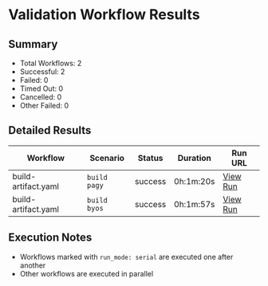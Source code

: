 # Validation Workflow Results

## Summary
- Total Workflows: 2
- Successful: 2
- Failed: 0
- Timed Out: 0
- Cancelled: 0
- Other Failed: 0

## Detailed Results

| Workflow | Scenario | Status | Duration | Run URL |
|----------|----------|---------|-----------|----------|
| build-artifact.yaml | `build pagy` | success | 0h:1m:20s | [View Run](https://github.com/azure-javaee/rhel-jboss-templates/actions/runs/16384372552) |
| build-artifact.yaml | `build byos` | success | 0h:1m:57s | [View Run](https://github.com/azure-javaee/rhel-jboss-templates/actions/runs/16384373522) |


## Execution Notes
- Workflows marked with `run_mode: serial` are executed one after another
- Other workflows are executed in parallel
